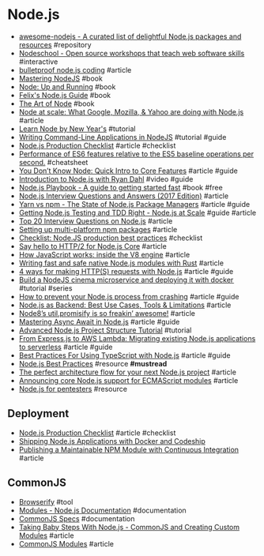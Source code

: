 # Node.js

- [awesome-nodejs - A curated list of delightful Node.js packages and resources](https://github.com/sindresorhus/awesome-nodejs) #repository
- [Nodeschool - Open source workshops that teach web software skills](http://nodeschool.io) #interactive
- [bulletproof node.js coding](http://stella.laurenzo.org/2011/03/bulletproof-node-js-coding) #article
- [Mastering NodeJS](http://visionmedia.github.io/masteringnode) #book
- [Node: Up and Running](http://chimera.labs.oreilly.com/books/1234000001808/index.html) #book
- [Felix's Node.js Guide](http://nodeguide.com) #book
- [The Art of Node](https://github.com/maxogden/art-of-node/#the-art-of-node) #book
- [Node at scale: What Google, Mozilla, & Yahoo are doing with Node.js](http://venturebeat.com/2012/01/24/node-at-google-mozilla-yahoo/) #article
- [Learn Node by New Year's](https://www.thinkful.com/learn-node-for-free) #tutorial
- [Writing Command-Line Applications in NodeJS](https://medium.freecodecamp.com/writing-command-line-applications-in-nodejs-2cf8327eee2) #tutorial #guide
- [Node.js Production Checklist](https://blog.risingstack.com/node-js-production-checklist/) #article #checklist
- [Performance of ES6 features relative to the ES5 baseline operations per second.](http://kpdecker.github.io/six-speed/) #cheatsheet 
- [You Don’t Know Node: Quick Intro to Core Features](http://webapplog.com/you-dont-know-node/?utm_source=hashnode.com) #article #guide
- [Introduction to Node.js with Ryan Dahl](https://www.youtube.com/watch?v=jo_B4LTHi3I) #video #guide
- [Node.js Playbook - A guide to getting started fast](https://github.com/HiFaraz/node-playbook) #book #free
- [Node.js Interview Questions and Answers (2017 Edition)](https://blog.risingstack.com/node-js-interview-questions-and-answers-2017/) #article
- [Yarn vs npm - The State of Node.js Package Managers](https://blog.risingstack.com/yarn-vs-npm-node-js-package-managers/) #article #guide
- [Getting Node.js Testing and TDD Right - Node.js at Scale](https://blog.risingstack.com/getting-node-js-testing-and-tdd-right-node-js-at-scale/) #guide #article
- [Top 20 Interview Questions on Node.js](http://www.codingdefined.com/2017/04/top-20-interview-questions-on-nodejs.html) #article
- [Setting up multi-platform npm packages](http://2ality.com/2017/04/setting-up-multi-platform-packages.html) #article
- [Checklist: Node.JS production best practices](http://goldbergyoni.com/checklist-best-practice-of-node-js-in-production) #checklist
- [Say hello to HTTP/2 for Node.js Core](https://medium.com/the-node-js-collection/say-hello-to-http-2-for-node-js-core-261ba493846e) #article
- [How JavaScript works: inside the V8 engine](https://blog.sessionstack.com/how-javascript-works-inside-the-v8-engine-5-tips-on-how-to-write-optimized-code-ac089e62b12e) #article
- [Writing fast and safe native Node.js modules with Rust](https://blog.risingstack.com/node-js-native-modules-with-rust/) #article
- [4 ways for making HTTP(S) requests with Node.js](https://codeburst.io/4-ways-for-making-http-s-requests-with-node-js-c524f999942d) #article #guide
- [Build a NodeJS cinema microservice and deploying it with docker ](https://medium.com/@cramirez92/build-a-nodejs-cinema-microservice-and-deploying-it-with-docker-part-1-7e28e25bfa8b) #tutorial #series
- [How to prevent your Node.js process from crashing](https://medium.com/dailyjs/how-to-prevent-your-node-js-process-from-crashing-5d40247b8ab2) #article #guide
- [Node.js as Backend: Best Use Cases, Tools & Limitations](https://medium.com/dailyjs/node-js-as-backend-best-use-cases-tools-limitations-9c65165a5bac) #article
- [Node8’s util.promisify is so freakin’ awesome!](https://hackernoon.com/node8s-util-promisify-is-so-freakin-awesome-1d90c184bf44) #article
- [Mastering Async Await in Node.js](https://blog.risingstack.com/mastering-async-await-in-nodejs/) #article #guide
- [Advanced Node.js Project Structure Tutorial](https://blog.codeship.com/advanced-node-js-project-structure-tutorial) #tutorial
- [From Express.js to AWS Lambda: Migrating existing Node.js applications to serverless](https://hackernoon.com/from-express-js-to-aws-lambda-migrating-existing-node-js-applications-to-serverless-7473041ecc56) #article #guide
- [Best Practices For Using TypeScript with Node.js](https://blog.bitsrc.io/best-practices-for-using-typescript-with-node-js-50907f8cc803) #article #guide
- [Node.js Best Practices](https://github.com/goldbergyoni/nodebestpractices) #resource **#mustread**
- [The perfect architecture flow for your next Node.js project](https://blog.logrocket.com/the-perfect-architecture-flow-for-your-next-node-js-project) #article
- [Announcing core Node.js support for ECMAScript modules](https://medium.com/@nodejs/announcing-core-node-js-support-for-ecmascript-modules-c5d6dc29b663) #article
- [Node.js for pentesters](https://github.com/jesusprubio/awesome-nodejs-pentest) #resource

## Deployment

- [Node.js Production Checklist](https://blog.risingstack.com/node-js-production-checklist/) #article #checklist
- [Shipping Node.js Applications with Docker and Codeship](https://blog.risingstack.com/shipping-node-js-applications-with-docker-and-codeship/)
- [Publishing a Maintainable NPM Module with Continuous Integration](https://blog.codeship.com/publishing-a-maintainable-npm-module-with-continuous-integration/) #article

## CommonJS

- [Browserify](http://browserify.org) #tool
- [Modules - Node.js Documentation](https://nodejs.org/docs/latest/api/modules.html) #documentation
- [CommonJS Specs](http://www.commonjs.org/specs/modules/1.0) #documentation
- [Taking Baby Steps With Node.js - CommonJS and Creating Custom Modules](http://elegantcode.com/2011/02/04/taking-baby-steps-with-node-js-commonjs-and-creating-custom-modules) #article
- [CommonJS Modules](http://usejsdoc.org/howto-commonjs-modules.html) #article
